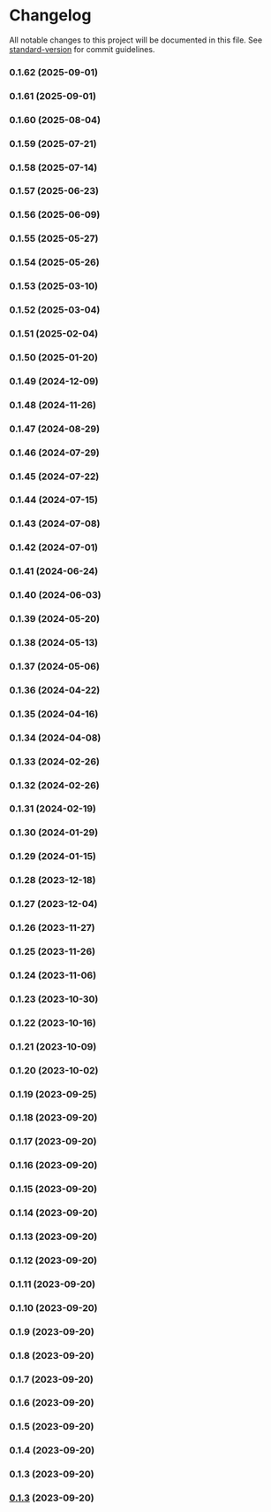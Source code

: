 # Changelog

All notable changes to this project will be documented in this file. See [standard-version](https://github.com/conventional-changelog/standard-version) for commit guidelines.

### 0.1.62 (2025-09-01)

### 0.1.61 (2025-09-01)

### 0.1.60 (2025-08-04)

### 0.1.59 (2025-07-21)

### 0.1.58 (2025-07-14)

### 0.1.57 (2025-06-23)

### 0.1.56 (2025-06-09)

### 0.1.55 (2025-05-27)

### 0.1.54 (2025-05-26)

### 0.1.53 (2025-03-10)

### 0.1.52 (2025-03-04)

### 0.1.51 (2025-02-04)

### 0.1.50 (2025-01-20)

### 0.1.49 (2024-12-09)

### 0.1.48 (2024-11-26)

### 0.1.47 (2024-08-29)

### 0.1.46 (2024-07-29)

### 0.1.45 (2024-07-22)

### 0.1.44 (2024-07-15)

### 0.1.43 (2024-07-08)

### 0.1.42 (2024-07-01)

### 0.1.41 (2024-06-24)

### 0.1.40 (2024-06-03)

### 0.1.39 (2024-05-20)

### 0.1.38 (2024-05-13)

### 0.1.37 (2024-05-06)

### 0.1.36 (2024-04-22)

### 0.1.35 (2024-04-16)

### 0.1.34 (2024-04-08)

### 0.1.33 (2024-02-26)

### 0.1.32 (2024-02-26)

### 0.1.31 (2024-02-19)

### 0.1.30 (2024-01-29)

### 0.1.29 (2024-01-15)

### 0.1.28 (2023-12-18)

### 0.1.27 (2023-12-04)

### 0.1.26 (2023-11-27)

### 0.1.25 (2023-11-26)

### 0.1.24 (2023-11-06)

### 0.1.23 (2023-10-30)

### 0.1.22 (2023-10-16)

### 0.1.21 (2023-10-09)

### 0.1.20 (2023-10-02)

### 0.1.19 (2023-09-25)

### 0.1.18 (2023-09-20)

### 0.1.17 (2023-09-20)

### 0.1.16 (2023-09-20)

### 0.1.15 (2023-09-20)

### 0.1.14 (2023-09-20)

### 0.1.13 (2023-09-20)

### 0.1.12 (2023-09-20)

### 0.1.11 (2023-09-20)

### 0.1.10 (2023-09-20)

### 0.1.9 (2023-09-20)

### 0.1.8 (2023-09-20)

### 0.1.7 (2023-09-20)

### 0.1.6 (2023-09-20)

### 0.1.5 (2023-09-20)

### 0.1.4 (2023-09-20)

### 0.1.3 (2023-09-20)

### [0.1.3](https://github.com/nmccready/aws-play/compare/v0.1.2...v0.1.3) (2023-09-20)
